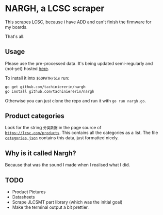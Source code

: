 # NARGH, a LCSC scraper

This scrapes LCSC, because i have ADD and can't finish the firmware for my boards.

That's all.

## Usage

Please use the pre-processed data. It's being updated semi-regularly and (not-yet) hosted [here](https://notweb.site/lcsc.tar.zst).

To install it into `$GOPATH/bin` run:
```sh
go get github.com/tachiniererin/nargh
go install github.com/tachiniererin/nargh
```

Otherwise you can just clone the repo and run it with `go run nargh.go`.


## Product categories

Look for the string `分类数据` in the page source of [`https://lcsc.com/products`](https://lcsc.com/products).
This contains all the categories as a list. The file [`categories.json`](categories.json) contains
this data, just formatted nicely.

## Why is it called Nargh?

Because that was the sound I made when I realised what I did.

## TODO

- Product Pictures
- Datasheets
- Scrape JLCSMT part library (which was the initial goal)
- Make the terminal output a bit prettier.
